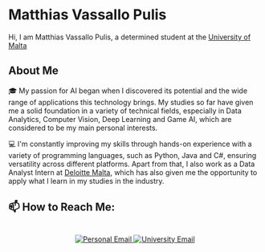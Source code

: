 # Matthias Vassallo Pulis
Hi, I am Matthias Vassallo Pulis, a determined student at the [University of Malta](https://www.um.edu.mt/)

## About Me
🎓 My passion for AI began when I discovered its potential and the wide range of applications this technology brings. My studies so far have given me a solid foundation in a variety of technical fields, especially in Data Analytics, Computer Vision, Deep Learning and Game AI, which are considered to be my main personal interests.

💻 I'm constantly improving my skills through hands-on experience with a variety of programming languages, such as Python, Java and C#, ensuring versatility across different platforms. Apart from that, I also work as a Data Analyst Intern at [Deloitte Malta](https://www.deloitte.com/mt/en.html), which has also given me the opportunity to apply what I learn in my studies in the industry.

## 📫 How to Reach Me:

<div align="center">
    <br>
    <a href="mailto:mvassallopulis@gmail.com">
        <img src="https://img.shields.io/badge/Email-mvassallopulis@gmail.com-red?style=for-the-badge&logo=gmail&logoColor=white" alt="Personal Email">
    </a>
    <a href="mailto:matthias.vassallo-pulis.22@um.edu.mt">
        <img src="https://img.shields.io/badge/University%20Email-matthias.vassallo-pulis.22@um.edu.mt-red?style=for-the-badge&logo=gmail&logoColor=white" alt="University Email">
    </a>
</div>

<!--
**Matthias-VP-UoM/Matthias-VP-UoM** is a ✨ _special_ ✨ repository because its `README.md` (this file) appears on your GitHub profile.

Here are some ideas to get you started:

- 🔭 I’m currently working on ...
- 🌱 I’m currently learning ...
- 👯 I’m looking to collaborate on ...
- 🤔 I’m looking for help with ...
- 💬 Ask me about ...
- 📫 How to reach me: ...
- 😄 Pronouns: ...
- ⚡ Fun fact: ...
-->
